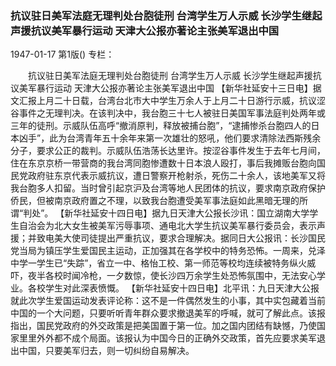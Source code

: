 ### 抗议驻日美军法庭无理判处台胞徒刑  台湾学生万人示威  长沙学生继起声援抗议美军暴行运动  天津大公报亦著论主张美军退出中国

1947-01-17
第1版()
专栏：

　　抗议驻日美军法庭无理判处台胞徒刑
    台湾学生万人示威
    长沙学生继起声援抗议美军暴行运动
    天津大公报亦著论主张美军退出中国
    【新华社延安十三日电】据文汇报上月二十日载，台湾台北市大中学生万余人于上月二十日游行示威，抗议涩谷事件之无理判决。在该判决中，我台胞三十七人被驻日美国军事法庭判处两年或三年的徒刑。示威队伍高呼“撤消原判，释放被捕台胞”，“逮捕惨杀台胞四人的日本凶手”，此为台湾青年五十余年来第一次雄壮的怒吼，他们要求清除法西斯残余分子，要求公正的裁判。示威队伍浩荡长达里许。按涩谷事件发生于去年七月间，住在东京京桥一带营商的我台湾同胞惨遭数十日本浪人殴打，事后我摊贩台胞向国民党政府驻东京代表示威抗议，遭日警察开枪射杀，死伤二十余人，该地美军又将我台胞多人扣留。当时曾引起京沪及台湾等地人民团体的抗议，要求南京政府保护侨民，但被南京政府置之不理，以致我台胞遭受美军事法庭如此黑暗无理的所谓“判处”。
    【新华社延安十四日电】据九日天津大公报长沙讯：国立湖南大学学生自治会为北大女生被美军污辱事项、通电北大学生抗议美军暴行委员会，表示声援；并致电美大使司徒提出严重抗议，要求合理解决。据同日大公报讯：长沙国民党当局为镇压学生爱国民主运动，正加强其在各学校中的特务恐怖。一周来，兑泽中学一学生已“失踪”，省立一中、格怡工校、第一师范等校均连续被特务纵火威吓，夜半各校时闻冷枪，一夕数惊，使长沙四万余学生处恐怖氛围中，无法安心学业。各校学生对此深表愤慨。
    【新华社延安十四日电】北平讯：九日天津大公报就此次学生爱国运动发表评论称：这不是一件偶然发生的小事，其中实包藏着当前中国的一个大问题，只要听听青年群众要求撤退美军的呼喊，就可了解此点。该报指出，国民党政府的外交政策是把美国置于第一位。加之国内团结有缺憾，乃使国家里里外外都不成个局面。该报认为中国今日的正确外交政策，首先应要求美军退出中国，只要美军归去，则一切纠纷自易解决。
